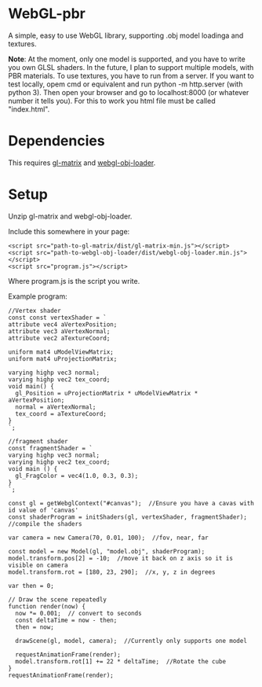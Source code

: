 # WebGL-pbr
A simple, easy to use WebGL library, supporting .obj model loadinga and textures.

__Note__: At the moment, only one model is supported, and you have to write you own GLSL shaders. In the future, I plan to support multiple models, with PBR materials. To use textures, you have to run from a server. If you want to test locally, opem cmd or equivalent and run python -m http.server (with python 3). Then open your browser and go to localhost:8000 (or whatever number it tells you). For this to work you html file must be called "index.html".

# Dependencies
This requires [gl-matrix](https://github.com/toji/gl-matrix) and [webgl-obj-loader](https://github.com/frenchtoast747/webgl-obj-loader).

# Setup
Unzip gl-matrix and webgl-obj-loader.

Include this somewhere in your page:

    <script src="path-to-gl-matrix/dist/gl-matrix-min.js"></script>
    <script src="path-to-webgl-obj-loader/dist/webgl-obj-loader.min.js"></script>
    <script src="program.js"></script>
Where program.js is the script you write.

Example program:

    //Vertex shader
    const const vertexShader = `
    attribute vec4 aVertexPosition;
    attribute vec3 aVertexNormal;
    attribute vec2 aTextureCoord;

    uniform mat4 uModelViewMatrix;
    uniform mat4 uProjectionMatrix;

    varying highp vec3 normal;
    varying highp vec2 tex_coord;
    void main() {
      gl_Position = uProjectionMatrix * uModelViewMatrix * aVertexPosition;
      normal = aVertexNormal;
      tex_coord = aTextureCoord;
    }
    `;

    //fragment shader
    const fragmentShader = `
    varying highp vec3 normal;
    varying highp vec2 tex_coord;
    void main () {
      gl_FragColor = vec4(1.0, 0.3, 0.3);
    }
    `;

    const gl = getWebglContext("#canvas");  //Ensure you have a cavas with id value of 'canvas'
    const shaderProgram = initShaders(gl, vertexShader, fragmentShader);  //compile the shaders

    var camera = new Camera(70, 0.01, 100);  //fov, near, far

    const model = new Model(gl, "model.obj", shaderProgram);
    model.transform.pos[2] = -10;  //move it back on z axis so it is visible on camera
    model.transform.rot = [180, 23, 290];  //x, y, z in degrees

    var then = 0;

    // Draw the scene repeatedly
    function render(now) {
      now *= 0.001;  // convert to seconds
      const deltaTime = now - then;
      then = now;

      drawScene(gl, model, camera);  //Currently only supports one model

      requestAnimationFrame(render);
      model.transform.rot[1] += 22 * deltaTime;  //Rotate the cube
    }
    requestAnimationFrame(render);
